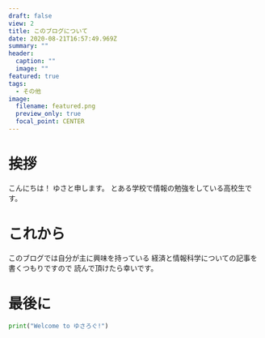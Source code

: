```yaml
---
draft: false
view: 2
title: このブログについて
date: 2020-08-21T16:57:49.969Z
summary: ""
header:
  caption: ""
  image: ""
featured: true
tags:
  - その他
image:
  filename: featured.png
  preview_only: true
  focal_point: CENTER
---
```

# 挨拶

こんにちは！
ゆさと申します。
とある学校で情報の勉強をしている高校生です。

# これから
このブログでは自分が主に興味を持っている
経済と情報科学についての記事を書くつもりですので
読んで頂けたら幸いです。

# 最後に
```python
print("Welcome to ゆさろぐ!")
```
